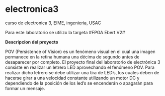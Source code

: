 # electronica3
curso de electronica 3, EIME, ingenieria, USAC

Para este laboratorio se utilizo la targeta #FPGA Ebert V2#

**Descripcion del proyecto**

POV (Persistence of Vision) es un fenómeno visual en el cual una imagen permanece en la retina humana una décima de segundo antes de desaparecer por completo.
El proyecto final del laboratorio de electrónica 3 consiste en realizar un letrero LED aprovechando el fenómeno POV. Para realizar dicho letrero se debe utilizar una tira de LED’s, los cuales deben de hacerse girar a una velocidad constante utilizando un motor DC y dependiendo de la posición de los led’s se encenderán o apagarán para formar un mensaje.
